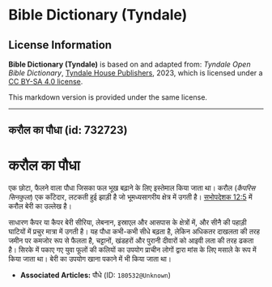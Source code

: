 # Bible Dictionary (Tyndale)

## License Information

**Bible Dictionary (Tyndale)** is based on and adapted from: _Tyndale Open Bible Dictionary_, [Tyndale House Publishers](https://tyndaleopenresources.com/), 2023, which is licensed under a [CC BY-SA 4.0 license](https://creativecommons.org/licenses/by-sa/4.0/legalcode.en).

This markdown version is provided under the same license.



--------------------------------

## करौल का पौधा (id: 732723)

करौल का पौधा
============

एक छोटा, फैलने वाला पौधा जिसका फल भूख बढ़ाने के लिए इस्तेमाल किया जाता था। करौल (*कैपरिस सिनकुला*) एक काँटेदार, लटकती हुई झाड़ी है जो भूमध्यसागरीय क्षेत्र में उगती है। [सभोपदेशक 12:5](https://ref.ly/Eccl12:5) में करौल बेरी का उल्लेख है।

साधारण कैपर या कैपर बेरी सीरिया, लेबनान, इस्राएल और आसपास के क्षेत्रों में, और सीनै की पहाड़ी घाटियों में प्रचुर मात्रा में उगती है। यह पौधा कभी\-कभी सीधे बढ़ता है, लेकिन अधिकतर दाखलता की तरह जमीन पर कमजोर रूप से फैलता है, चट्टानों, खंडहरों और पुरानी दीवारों को आइवी लता की तरह ढकता है। सिरके में पकाए गए युवा फूलों की कलियों का उपयोग प्राचीन लोगों द्वारा मांस के लिए मसाले के रूप में किया जाता था। बेरी का उपयोग खाना पकाने में भी किया जाता था।

* **Associated Articles:** पौधे (ID: `180532@Unknown`)

